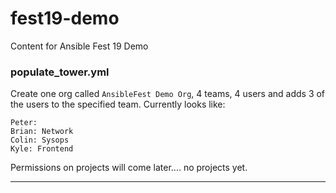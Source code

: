 # fest19-demo
Content for Ansible Fest 19 Demo


### populate_tower.yml
Create one org called `AnsibleFest Demo Org`, 4 teams, 4 users and adds 3 of the users to the specified team. Currently looks like:
```
Peter: 
Brian: Network
Colin: Sysops
Kyle: Frontend
```
Permissions on projects will come later.... no projects yet.

---
